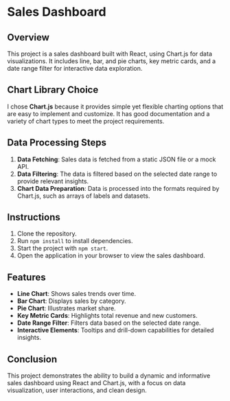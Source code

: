 # Sales Dashboard

## Overview

This project is a sales dashboard built with React, using Chart.js for data visualizations. It includes line, bar, and pie charts, key metric cards, and a date range filter for interactive data exploration.

## Chart Library Choice

I chose **Chart.js** because it provides simple yet flexible charting options that are easy to implement and customize. It has good documentation and a variety of chart types to meet the project requirements.

## Data Processing Steps

1. **Data Fetching**: Sales data is fetched from a static JSON file or a mock API.
2. **Data Filtering**: The data is filtered based on the selected date range to provide relevant insights.
3. **Chart Data Preparation**: Data is processed into the formats required by Chart.js, such as arrays of labels and datasets.

## Instructions

1. Clone the repository.
2. Run `npm install` to install dependencies.
3. Start the project with `npm start`.
4. Open the application in your browser to view the sales dashboard.

## Features

- **Line Chart**: Shows sales trends over time.
- **Bar Chart**: Displays sales by category.
- **Pie Chart**: Illustrates market share.
- **Key Metric Cards**: Highlights total revenue and new customers.
- **Date Range Filter**: Filters data based on the selected date range.
- **Interactive Elements**: Tooltips and drill-down capabilities for detailed insights.

## Conclusion

This project demonstrates the ability to build a dynamic and informative sales dashboard using React and Chart.js, with a focus on data visualization, user interactions, and clean design.
